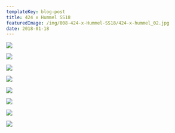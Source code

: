 ```yaml
---
templateKey: blog-post
title: 424 x Hummel SS18
featuredImage: /img/008-424-x-Hummel-SS18/424-x-hummel_02.jpg
date: 2018-01-18
---
```

![](/img/008-424-x-Hummel-SS18/424-x-hummel_01.jpg)

![](/img/008-424-x-Hummel-SS18/424-x-hummel_02.jpg)

![](/img/008-424-x-Hummel-SS18/424-x-hummel_03.jpg)

![](/img/008-424-x-Hummel-SS18/424-x-hummel_04.jpg)

![](/img/008-424-x-Hummel-SS18/424-x-hummel_05.jpg)

![](/img/008-424-x-Hummel-SS18/424-x-hummel_06.jpg)

![](/img/008-424-x-Hummel-SS18/424-x-hummel_07.jpg)

![](/img/008-424-x-Hummel-SS18/424-x-hummel_08.jpg)

